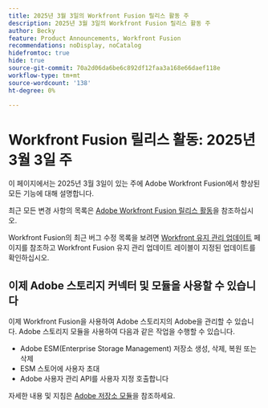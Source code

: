 ```yaml
---
title: 2025년 3월 3일의 Workfront Fusion 릴리스 활동 주
description: 2025년 3월 3일의 Workfront Fusion 릴리스 활동 주
author: Becky
feature: Product Announcements, Workfront Fusion
recommendations: noDisplay, noCatalog
hidefromtoc: true
hide: true
source-git-commit: 70a2d06da6be6c892df12faa3a168e66daef118e
workflow-type: tm+mt
source-wordcount: '138'
ht-degree: 0%

---
```


# Workfront Fusion 릴리스 활동: 2025년 3월 3일 주

이 페이지에서는 2025년 3월 3일이 있는 주에 Adobe Workfront Fusion에서 향상된 모든 기능에 대해 설명합니다.

최근 모든 변경 사항의 목록은 [Adobe Workfront Fusion 릴리스 활동](/help/workfront-fusion/fusion-product-releases/fusion-release-activity.md)을 참조하십시오.

Workfront Fusion의 최근 버그 수정 목록을 보려면 [Workfront 유지 관리 업데이트](https://experienceleague.adobe.com/en/docs/workfront-known-issues/releases/current-updates) 페이지를 참조하고 Workfront Fusion 유지 관리 업데이트 레이블이 지정된 업데이트를 확인하십시오.

## 이제 Adobe 스토리지 커넥터 및 모듈을 사용할 수 있습니다

이제 Workfront Fusion을 사용하여 Adobe 스토리지의 Adobe을 관리할 수 있습니다. Adobe 스토리지 모듈을 사용하여 다음과 같은 작업을 수행할 수 있습니다.

* Adobe ESM(Enterprise Storage Management) 저장소 생성, 삭제, 복원 또는 삭제
* ESM 스토어에 사용자 초대
* Adobe 사용자 관리 API를 사용자 지정 호출합니다

자세한 내용 및 지침은 [Adobe 저장소 모듈](/help/workfront-fusion/references/apps-and-modules/adobe-connectors/adobe-storage-modules.md)을 참조하세요.

